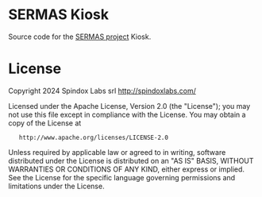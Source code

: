 # SERMAS Kiosk

Source code for the [SERMAS project](https://sermasproject.eu/) Kiosk.

# License

   Copyright 2024 Spindox Labs srl http://spindoxlabs.com/

   Licensed under the Apache License, Version 2.0 (the "License");
   you may not use this file except in compliance with the License.
   You may obtain a copy of the License at

       http://www.apache.org/licenses/LICENSE-2.0

   Unless required by applicable law or agreed to in writing, software
   distributed under the License is distributed on an "AS IS" BASIS,
   WITHOUT WARRANTIES OR CONDITIONS OF ANY KIND, either express or implied.
   See the License for the specific language governing permissions and
   limitations under the License.

